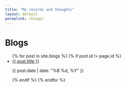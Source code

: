 ```yaml
---
title: "My records and thoughts"
layout: default
permalink: /blogs/
---
```


<h1>Blogs</h1>
<ul>
  {% for post in site.blogs %}
    {% if post.id != page.id %}
      <li>
        <a href="{{ post.url }}">{{ post.title }}</a>
        <p>{{ post.date | date: "%B %d, %Y" }}</p>
      </li>
    {% endif %}
  {% endfor %}
</ul>
